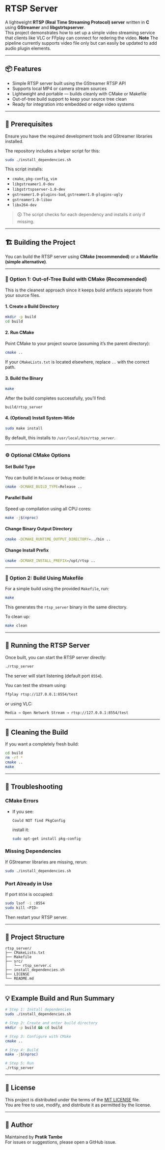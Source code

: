 # RTSP Server

A lightweight **RTSP (Real Time Streaming Protocol) server** written in **C** using **GStreamer** and **libgstrtspserver**.  
This project demonstrates how to set up a simple video streaming service that clients like VLC or FFplay can connect for redering the video.
**Note** The pipeline currently supports video file only but can easily be updated to add audio plugin elements.

---

## 📦 Features

- Simple RTSP server built using the GStreamer RTSP API  
- Supports local MP4 or camera stream sources  
- Lightweight and portable — builds cleanly with CMake or Makefile  
- Out-of-tree build support to keep your source tree clean  
- Ready for integration into embedded or edge video systems  

---

## 🧰 Prerequisites

Ensure you have the required development tools and GStreamer libraries installed.

The repository includes a helper script for this:

```bash
sudo ./install_dependencies.sh
```

This script installs:
- `cmake`, `pkg-config`, `vim`
- `libgstreamer1.0-dev`
- `libgstrtspserver-1.0-dev`
- `gstreamer1.0-plugins-bad`, `gstreamer1.0-plugins-ugly`
- `gstreamer1.0-libav`
- `libx264-dev`

> 🛈 The script checks for each dependency and installs it only if missing.

---

## 🏗️ Building the Project

You can build the RTSP server using **CMake (recommended)** or a **Makefile (simple alternative)**.

---

### 🧱 Option 1: Out-of-Tree Build with CMake (Recommended)

This is the cleanest approach since it keeps build artifacts separate from your source files.

#### **1. Create a Build Directory**
```bash
mkdir -p build
cd build
```

#### **2. Run CMake**
Point CMake to your project source (assuming it’s the parent directory):
```bash
cmake ..
```

If your `CMakeLists.txt` is located elsewhere, replace `..` with the correct path.

#### **3. Build the Binary**
```bash
make
```

After the build completes successfully, you’ll find:
```
build/rtsp_server
```

#### **4. (Optional) Install System-Wide**
```bash
sudo make install
```
By default, this installs to `/usr/local/bin/rtsp_server`.

---

### ⚙️ Optional CMake Options

#### **Set Build Type**
You can build in `Release` or `Debug` mode:
```bash
cmake -DCMAKE_BUILD_TYPE=Release ..
```

#### **Parallel Build**
Speed up compilation using all CPU cores:
```bash
make -j$(nproc)
```

#### **Change Binary Output Directory**
```bash
cmake -DCMAKE_RUNTIME_OUTPUT_DIRECTORY=../bin ..
```

#### **Change Install Prefix**
```bash
cmake -DCMAKE_INSTALL_PREFIX=/opt/rtsp ..
```

---

### 🧰 Option 2: Build Using Makefile

For a simple build using the provided `Makefile`, run:

```bash
make
```

This generates the `rtsp_server` binary in the same directory.

To clean up:
```bash
make clean
```

---

## 🚀 Running the RTSP Server

Once built, you can start the RTSP server directly:

```bash
./rtsp_server
```

The server will start listening (default port `8554`).

You can test the stream using:
```bash
ffplay rtsp://127.0.0.1:8554/test
```

or using VLC:
```
Media → Open Network Stream → rtsp://127.0.0.1:8554/test
```

---

## 🧼 Cleaning the Build

If you want a completely fresh build:

```bash
cd build
rm -rf *
cmake ..
make
```

---

## 🩻 Troubleshooting

### **CMake Errors**
- If you see:
  ```
  Could NOT find PkgConfig
  ```
  install it:
  ```bash
  sudo apt-get install pkg-config
  ```

### **Missing Dependencies**
If GStreamer libraries are missing, rerun:
```bash
sudo ./install_dependencies.sh
```

### **Port Already in Use**
If port `8554` is occupied:
```bash
sudo lsof -i :8554
sudo kill <PID>
```
Then restart your RTSP server.

---

## 📁 Project Structure

```
rtsp_server/
├── CMakeLists.txt
├── Makefile
├── src/
│   └── rtsp_server.c
├── install_dependencies.sh
├── LICENSE
└── README.md
```

---

## 💡 Example Build and Run Summary

```bash
# Step 1: Install dependencies
sudo ./install_dependencies.sh

# Step 2: Create and enter build directory
mkdir -p build && cd build

# Step 3: Configure with CMake
cmake ..

# Step 4: Build
make -j$(nproc)

# Step 5: Run
./rtsp_server
```

---

## 🪪 License

This project is distributed under the terms of the [MIT LICENSE](LICENSE) file.  
You are free to use, modify, and distribute it as permitted by the license.

---

## 👤 Author

Maintained by **Pratik Tambe**  
For issues or suggestions, please open a GitHub issue.
